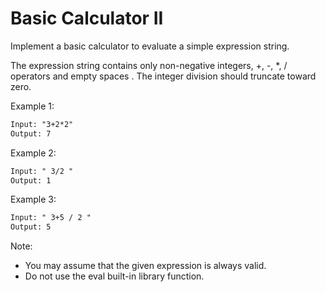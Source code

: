 # Basic Calculator II

Implement a basic calculator to evaluate a simple expression string.

The expression string contains only non-negative integers, +, -, \*, / operators and empty spaces . The integer division should truncate toward zero.

Example 1:

```txt
Input: "3+2*2"
Output: 7
```

Example 2:

```txt
Input: " 3/2 "
Output: 1
```

Example 3:

```txt
Input: " 3+5 / 2 "
Output: 5
```

Note:

- You may assume that the given expression is always valid.
- Do not use the eval built-in library function.